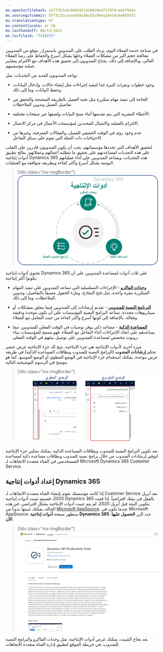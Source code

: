 ```yaml
---
ms.openlocfilehash: a1f7353a4c88459333206d4e3f1f978cab6f94da
ms.sourcegitcommit: 8773c31cceaa4d9a36c62c964a2b414c6e0656f3
ms.translationtype: HT
ms.contentlocale: ar-SA
ms.lasthandoff: 08/13/2021
ms.locfileid: "7335273"
---
```

في صناعة خدمة العملاء اليوم، يزداد الطلب على المندوبين باستمرار. يتوقع من المندوبين معالجة حجم أكبر من مشكلات العملاء وحلها بشكل أسرع والحفاظ على رضا العملاء العالي. وبالإضافة إلى ذلك، يحتاج المندوبون إلى تحقيق هذه الأهداف مع الالتزام بمعايير عملية مؤسستهم.

يواجه المندوبون العديد من التحديات، مثل:

- وجود خطوات ونقرات كثيرة جدا لتنفيذ إجراءات مثل إنشاء حالات، وإدخال البيانات، وحفظ البيانات، وما إلى ذلك.

- الحاجة إلى تنفيذ مهام متكررة مثل تحية العميل بالطريقة الصحيحة والتحقق من تفاصيل العميل وتدوين الملاحظات.

- الأخطاء البشرية التي يتم تقديمها أثناء نسخ البيانات ولصقها عبر صفحات مختلفة.

- الالتزام بالعملية والامتثال المحددين لمؤسسات الأعمال في مركز الاتصال.

- عدم وجود رؤى في الوقت الحقيقي للعميل، والمقالات المعرفية، وغيرها من الاحتياجات ذات الصلة التي تقوم على سياق التفاعل.

لتحقيق الأهداف التي تحددها مؤسساتهم، يجب أن يكون المندوبون قادرين على التغلب على هذه التحديات لمساعدتهم على تحقيق ما تتطلبه أعمالهم وعملائهم. يعالج تطبيق أدوات إنتاجية Dynamics 365 هذه التحديات، ويساعد المندوبين على أداء عملياتهم اليومية بشكل أسرع وأكثر كفاءة وبطريقة متوافقة مع العمليات.

> [!div class="mx-imgBorder"]
> [![أدوات الإنتاجية هي وحدات الماكرو والمساعدات الذكية والبرامج النصية للمندوب.](../media/1-1.png)](../media/1-1.png#lightbox)

تحتوي أدوات إنتاجية Dynamics 365 على ثلاث أدوات لمساعدة المندوبين على أن يكونوا أكثر إنتاجية:

- **[وحدات الماكرو](/dynamics365/omnichannel/administrator/productivity-tools?azure-portal=true#macros/)** - الإجراءات التسلسلية التي تساعد المندوبين على تنفيذ المهام المتكررة بنقرة واحدة، مثل فتح النماذج، وملء الحقول مسبقاً بالتفاصيل، وتدوين الملاحظات، وما إلى ذلك.

- **[البرنامج النصية للمندوبين](/dynamics365/omnichannel/administrator/productivity-tools?azure-portal=true#agent-scripts/)** - تقديم إرشادات إلى المندوبين فيما يتعلق بمشكلات أو سيناريوهات محددة. تساعد البرامج النصية المؤسسات على أن تكون موحدة ودقيقة وفعالة، بالإضافة إلى كونها أسرع وأكثر كفاءة من حيث التعامل مع العملاء.

- **[المساعدة الذكية](/dynamics365/omnichannel/administrator/productivity-tools?azure-portal=true#smart-assist/)** - مساعد ذكي يوفر توصيات في الوقت الفعلي للمندوبين، مما يساعدهم على اتخاذ الإجراءات أثناء التفاعل مع العملاء. فهو يسمح للمؤسسات ببناء روبوت مخصص لمساعدة المندوبين على توصيل بيئتهم في الوقت الفعلي.

ميزة أخرى لأدوات الإنتاجية هي جزء الإنتاجية. يتيح لك جزء الإنتاجية عرض عنصر تحكم **إرشادات المندوب** (البرامج النصية للمندوب وبطاقات المساعدة الذكية) في طريقة عرض موحدة. يمكنك استخدام جزء الإنتاجية في الوضع المطوي أو الوضع الموسع، كما هو موضح في الرسوم التوضيحية التالية.

> [!div class="mx-imgBorder"]
> [![لقطة شاشة للوضع المطوي والوضع الموسع.](../media/1-2.png)](../media/1-2.png#lightbox)

بعد تكوين البرامج النصية للمندوب وبطاقات المساعدة الذكية، يمكنك تمكين جزء الإنتاجية لتوفير إرشادات المندوب من خلال برامج نصية للمندوب وبطاقات مساعدة ذكية لمساعدة المستخدمين في القناة متعددة الاتجاهات لـ Microsoft Dynamics 365 Customer Service.

## <a name="set-up-dynamics-365-productivity-tools"></a>إعداد أدوات إنتاجية Dynamics 365

إذا كانت مؤسستك تقوم بإنشاء القناة متعددة الاتجاهات لـ Customer Service بعد أبريل 2020، فسيتم تثبيت أدوات إنتاجية Dynamics 365 بالفعل في بيئتك افتراضياً. إذا قمت بتكوين البيئة قبل أبريل 2020، لم يتم تثبيت أدوات الإنتاجية بشكل افتراضي. في هذه الحالة، يمكنك تثبيتها يدوياً من [Microsoft AppSource](https://appsource.microsoft.com/product/dynamics-crm/mscrm.d365_productivity_tools-preview?flightCodes=d365productivitytoolspreview/?azure-portal=true). عندما تكون في Microsoft AppSource، ستظهر صفحة **أدوات إنتاجية Dynamics 365**. حدد الزر **الحصول عليها الآن**.

> [!div class="mx-imgBorder"]
> [![لقطة شاشة لزر الحصول عليها الآن في صفحة أدوات إنتاجية Dynamics 365.](../media/1-3.png)](../media/1-3.png#lightbox)

بعد نجاح التثبيت، يمكنك عرض أدوات الإنتاجية، مثل وحدات الماكرو والبرامج النصية للمندوب، في خريطة الموقع لتطبيق إدارة القناة متعددة الاتجاهات.
